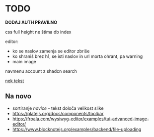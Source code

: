 # TODO

**DODAJ AUTH PRAVILNO**

css full height ne štima
db index

editor:

- ko se naslov zamenja se editor zbriše
- ko shraniš brez h1, se isti naslov in url morta ohrant, pa warning
- main image

navmenu
account z shadcn
search

[nek tekst](www.example.com)

## Na novo

- sortiranje _novice_ - tekst določa velikost slike
- https://platejs.org/docs/components/toolbar
- https://froala.com/wysiwyg-editor/examples/tui-advanced-image-editor/
- https://www.blocknotejs.org/examples/backend/file-uploading
